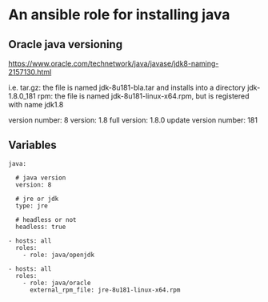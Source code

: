 
# An ansible role for installing java

## Oracle java versioning

https://www.oracle.com/technetwork/java/javase/jdk8-naming-2157130.html

i.e.
tar.gz: the file is named jdk-8u181-bla.tar and installs into a directory jdk-1.8.0_181
rpm: the file is named jdk-8u181-linux-x64.rpm, but is registered with name jdk1.8

version number: 8
version: 1.8
full version: 1.8.0
update version number: 181

## Variables

```
java:

  # java version
  version: 8

  # jre or jdk
  type: jre

  # headless or not
  headless: true
```

```
- hosts: all
  roles:
    - role: java/openjdk
```

```
- hosts: all
  roles:
    - role: java/oracle
      external_rpm_file: jre-8u181-linux-x64.rpm
```
